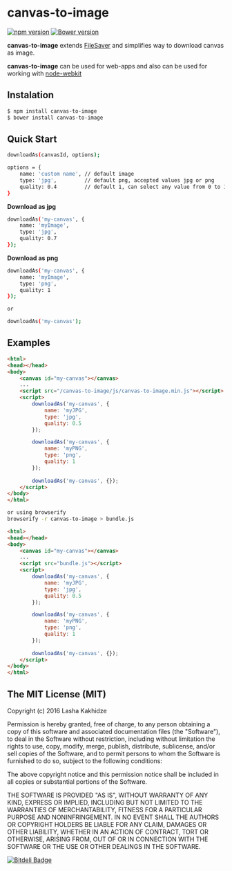 # canvas-to-image

[![npm version](https://badge.fury.io/js/canvas-to-image.svg)](https://badge.fury.io/js/canvas-to-image)
[![Bower version](https://badge.fury.io/bo/canvas-to-image.svg)](https://badge.fury.io/bo/canvas-to-image)

**canvas-to-image** extends [FileSaver](https://github.com/eligrey/FileSaver.js/) and simplifies way to download canvas as image.

**canvas-to-image** can be used for web-apps and also can be used for working with [node-webkit](https://github.com/nwjs/nw.js)


## Instalation

```bash
$ npm install canvas-to-image
$ bower install canvas-to-image
```

## Quick Start

```bash
downloadAs(canvasId, options);

options = {
    name: 'custom name', // default image
    type: 'jpg',         // default png, accepted values jpg or png
    quality: 0.4         // default 1, can select any value from 0 to 1 interval
}

```

**Download as jpg**
```bash
downloadAs('my-canvas', {
    name: 'myImage',
    type: 'jpg',
    quality: 0.7
});
```
**Download as png**
```bash
downloadAs('my-canvas', {
    name: 'myImage',
    type: 'png',
    quality: 1
});

or

downloadAs('my-canvas');
```

## Examples

```html
<html>
<head></head>
<body>
    <canvas id="my-canvas"></canvas>
    ...
    <script src="/canvas-to-image/js/canvas-to-image.min.js"></script>
    <script>
        downloadAs('my-canvas', {
            name: 'myJPG',
            type: 'jpg',
            quality: 0.5
        });

        downloadAs('my-canvas', { 
            name: 'myPNG',
            type: 'png',
            quality: 1
        });
        
        downloadAs('my-canvas', {});
    </script>
</body>
</html>
```

```bash
or using browserify
browserify -r canvas-to-image > bundle.js
```

```html
<html>
<head></head>
<body>
    <canvas id="my-canvas"></canvas>
    ...
    <script src="bundle.js"></script>
    <script>
        downloadAs('my-canvas', {
            name: 'myJPG',
            type: 'jpg',
            quality: 0.5
        });

        downloadAs('my-canvas', { 
            name: 'myPNG',
            type: 'png',
            quality: 1
        });
        
        downloadAs('my-canvas', {});
    </script>
</body>
</html>
```


## The MIT License (MIT)

Copyright (c) 2016 Lasha Kakhidze

Permission is hereby granted, free of charge, to any person obtaining a copy
of this software and associated documentation files (the "Software"), to deal
in the Software without restriction, including without limitation the rights
to use, copy, modify, merge, publish, distribute, sublicense, and/or sell
copies of the Software, and to permit persons to whom the Software is
furnished to do so, subject to the following conditions:

The above copyright notice and this permission notice shall be included in all
copies or substantial portions of the Software.

THE SOFTWARE IS PROVIDED "AS IS", WITHOUT WARRANTY OF ANY KIND, EXPRESS OR
IMPLIED, INCLUDING BUT NOT LIMITED TO THE WARRANTIES OF MERCHANTABILITY,
FITNESS FOR A PARTICULAR PURPOSE AND NONINFRINGEMENT. IN NO EVENT SHALL THE
AUTHORS OR COPYRIGHT HOLDERS BE LIABLE FOR ANY CLAIM, DAMAGES OR OTHER
LIABILITY, WHETHER IN AN ACTION OF CONTRACT, TORT OR OTHERWISE, ARISING FROM,
OUT OF OR IN CONNECTION WITH THE SOFTWARE OR THE USE OR OTHER DEALINGS IN THE
SOFTWARE.

[![Bitdeli Badge](https://d2weczhvl823v0.cloudfront.net/kaxi1993/canvas-to-image/trend.png)](https://bitdeli.com/free "Bitdeli Badge")
